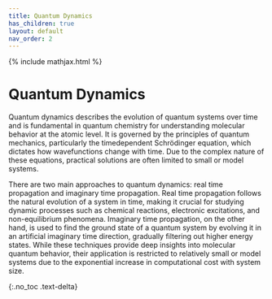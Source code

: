 ```yaml
---
title: Quantum Dynamics
has_children: true
layout: default
nav_order: 2
---
```

{% include mathjax.html %}

# Quantum Dynamics

Quantum dynamics describes the evolution of quantum systems over time and is fundamental in quantum chemistry for understanding molecular behavior at the atomic level. It is governed by the principles of quantum mechanics, particularly the timedependent Schrödinger equation, which dictates how wavefunctions change with time. Due to the complex nature of these equations, practical solutions are often limited to small or model systems.

There are two main approaches to quantum dynamics: real time propagation and imaginary time propagation. Real time propagation follows the natural evolution of a system in time, making it crucial for studying dynamic processes such as chemical reactions, electronic excitations, and non-equilibrium phenomena. Imaginary time propagation, on the other hand, is used to find the ground state of a quantum system by evolving it in an artificial imaginary time direction, gradually filtering out higher energy states. While these techniques provide deep insights into molecular quantum behavior, their application is restricted to relatively small or model systems due to the exponential increase in computational cost with system size.

{:.no_toc .text-delta}
